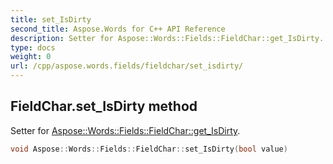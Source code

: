```yaml
---
title: set_IsDirty
second_title: Aspose.Words for C++ API Reference
description: Setter for Aspose::Words::Fields::FieldChar::get_IsDirty. 
type: docs
weight: 0
url: /cpp/aspose.words.fields/fieldchar/set_isdirty/
---
```

## FieldChar.set_IsDirty method


Setter for [Aspose::Words::Fields::FieldChar::get_IsDirty](../get_isdirty/).

```cpp
void Aspose::Words::Fields::FieldChar::set_IsDirty(bool value)
```

